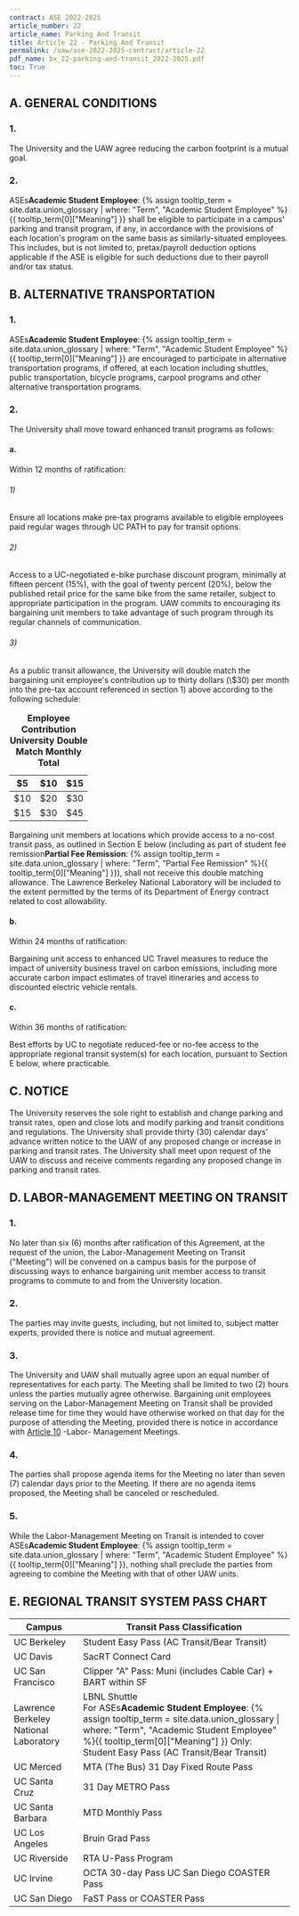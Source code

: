 ```yaml
---
contract: ASE 2022-2025
article_number: 22
article_name: Parking And Transit 
title: Article 22 - Parking And Transit 
permalink: /uaw/ase-2022-2025-contract/article-22
pdf_name: bx_22-parking-and-transit_2022-2025.pdf
toc: True
---
```



<div class="lvl2"><h2>A. GENERAL CONDITIONS</h2>

<div class="lvl3"><h3 class="inline-header">1.</h3> The University and the UAW agree reducing the carbon footprint is a mutual goal.
</div><!-- End of level 3: 1.-->
<div class="lvl3"><h3 class="inline-header">2.</h3> <span class="tooltip">ASEs<span class="tooltip-text"><b>Academic Student Employee</b>: {% assign tooltip_term = site.data.union_glossary | where: "Term", "Academic Student Employee" %}{{ tooltip_term[0]["Meaning"] }}</span></span> shall be eligible to participate in a campus' parking and transit program, if any, in accordance with the provisions of each location's program on the same basis as similarly-situated employees. This includes, but is not limited to, pretax/payroll deduction options applicable if the ASE is eligible for such deductions due to their payroll and/or tax status.

</div><!-- End of level 2: A. GENERAL CONDITIONS-->
</div><!-- End of level 3: 2.-->
<div class="lvl2"><h2>B. ALTERNATIVE TRANSPORTATION</h2>

<div class="lvl3"><h3 class="inline-header">1.</h3> <span class="tooltip">ASEs<span class="tooltip-text"><b>Academic Student Employee</b>: {% assign tooltip_term = site.data.union_glossary | where: "Term", "Academic Student Employee" %}{{ tooltip_term[0]["Meaning"] }}</span></span> are encouraged to participate in alternative transportation programs, if offered, at each location including shuttles, public transportation, bicycle programs, carpool programs and other alternative transportation programs.
</div><!-- End of level 3: 1.-->
<div class="lvl3"><h3 class="inline-header">2.</h3> The University shall move toward enhanced transit programs as follows:
<div class="lvl4"><h4 class="inline-header">a.</h4> Within 12 months of ratification:
<div class="lvl6"><h6 class="inline-header">1)</h6> Ensure all locations make pre-tax programs available to eligible employees paid regular wages through UC PATH to pay for transit options.
</div><!-- End of level 6: 1)-->
<div class="lvl6"><h6 class="inline-header">2)</h6> Access to a UC-negotiated e-bike purchase discount program, minimally at fifteen percent (15%), with the goal of twenty percent (20%), below the published retail price for the same bike from the same retailer, subject to appropriate participation in the program. UAW commits to encouraging its bargaining unit members to take advantage of such program through its regular channels of communication.
</div><!-- End of level 6: 2)-->
<div class="lvl6"><h6 class="inline-header">3)</h6> As a public transit allowance, the University will double match the bargaining unit employee's contribution up to thirty dollars (\$30) per month into the pre-tax account referenced in section 1) above according to the following schedule:
        <table>
            <caption><b>Employee Contribution University Double Match Monthly Total</b></caption>
            <thead>
                <tr>
                    <th>$5</th>
                    <th>$10</th>
                    <th>$15</th>
                </tr>
            </thead>
            <tbody>
                <tr>
                    <td>$10</td>
                    <td>$20</td>
                    <td>$30</td>
                </tr>
                <tr>
                    <td>$15</td>
                    <td>$30</td>
                    <td>$45</td>
                </tr>
            </tbody>
        </table>


Bargaining unit members at locations which provide access to a no-cost transit pass, as outlined in Section E below (including as part of student <span class="tooltip">fee remission<span class="tooltip-text"><b>Partial Fee Remission</b>: {% assign tooltip_term = site.data.union_glossary | where: "Term", "Partial Fee Remission" %}{{ tooltip_term[0]["Meaning"] }}</span></span>), shall not receive this double matching allowance. The Lawrence Berkeley National Laboratory will be included to the extent permitted by the terms of its Department of Energy contract related to cost allowability.
</div><!-- End of level 4: a.-->
</div><!-- End of level 6: 3)-->
<div class="lvl4"><h4 class="inline-header">b.</h4> Within 24 months of ratification:

Bargaining unit access to enhanced UC Travel measures to reduce the impact of university business travel on carbon emissions, including more accurate carbon impact estimates of travel itineraries and access to discounted electric vehicle rentals.
</div><!-- End of level 4: b.-->
<div class="lvl4"><h4 class="inline-header">c.</h4> Within 36 months of ratification:

Best efforts by UC to negotiate reduced-fee or no-fee access to the appropriate regional transit system(s) for each location, pursuant to Section E below, where practicable.

</div><!-- End of level 2: B. ALTERNATIVE TRANSPORTATION-->
</div><!-- End of level 3: 2.-->
</div><!-- End of level 4: c.-->
<div class="lvl2"><h2>C. NOTICE</h2>

The University reserves the sole right to establish and change parking and transit rates, open and close lots and modify parking and transit conditions and regulations. The University shall provide thirty (30) calendar days' advance written notice to the UAW of any proposed change or increase in parking and transit rates. The University shall meet upon request of the UAW to discuss and receive comments regarding any proposed change in parking and transit rates.

</div><!-- End of level 2: C. NOTICE-->
<div class="lvl2"><h2>D. LABOR-MANAGEMENT MEETING ON TRANSIT</h2>

<div class="lvl3"><h3 class="inline-header">1.</h3> No later than six (6) months after ratification of this Agreement, at the request of the union, the Labor-Management Meeting on Transit ("Meeting") will be convened on a campus basis for the purpose of discussing ways to enhance bargaining unit member access to transit programs to commute to and from the University location.
</div><!-- End of level 3: 1.-->
<div class="lvl3"><h3 class="inline-header">2.</h3> The parties may invite guests, including, but not limited to, subject matter experts, provided there is notice and mutual agreement.
</div><!-- End of level 3: 2.-->
<div class="lvl3"><h3 class="inline-header">3.</h3> The University and UAW shall mutually agree upon an equal number of representatives for each party. The Meeting shall be limited to two (2) hours unless the parties mutually agree otherwise. Bargaining unit employees serving on the Labor-Management Meeting on Transit shall be provided release time for time they would have otherwise worked on that day for the purpose of attending the Meeting, provided there is notice in accordance with <a href="/uaw/ase-2022-2025-contract/article-10">Article 10</a> -Labor- Management Meetings.
</div><!-- End of level 3: 3.-->
<div class="lvl3"><h3 class="inline-header">4.</h3> The parties shall propose agenda items for the Meeting no later than seven (7) calendar days prior to the Meeting. If there are no agenda items proposed, the Meeting shall be canceled or rescheduled.
</div><!-- End of level 3: 4.-->
<div class="lvl3"><h3 class="inline-header">5.</h3> While the Labor-Management Meeting on Transit is intended to cover <span class="tooltip">ASEs<span class="tooltip-text"><b>Academic Student Employee</b>: {% assign tooltip_term = site.data.union_glossary | where: "Term", "Academic Student Employee" %}{{ tooltip_term[0]["Meaning"] }}</span></span>, nothing shall preclude the parties from agreeing to combine the Meeting with that of other UAW units.

</div><!-- End of level 2: D. LABOR-MANAGEMENT MEETING ON TRANSIT-->
</div><!-- End of level 3: 5.-->
<div class="lvl2"><h2>E. REGIONAL TRANSIT SYSTEM PASS CHART</h2>

<table>
    <thead>
        <tr>
            <th>Campus</th>
            <th>Transit Pass Classification</th>
        </tr>
    </thead>
    <tbody>
        <tr>
            <td>UC Berkeley</td>
            <td>Student Easy Pass (AC Transit/Bear Transit)</td>
        </tr>
        <tr>
            <td>UC Davis</td>
            <td>SacRT Connect Card</td>
        </tr>
        <tr>
            <td>UC San Francisco</td>
            <td>Clipper "A" Pass: Muni (includes Cable Car) + BART within SF</td>
        </tr>
        <tr>
            <td>Lawrence Berkeley National Laboratory</td>
            <td>LBNL Shuttle <br> For <span class="tooltip">ASEs<span class="tooltip-text"><b>Academic Student Employee</b>: {% assign tooltip_term = site.data.union_glossary | where: "Term", "Academic Student Employee" %}{{ tooltip_term[0]["Meaning"] }}</span></span> Only: Student Easy Pass (AC Transit/Bear Transit)</td>
        </tr>
        <tr>
            <td>UC Merced</td>
            <td>MTA (The Bus) 31 Day Fixed Route Pass</td>
        </tr>
        <tr>
            <td>UC Santa Cruz</td>
            <td>31 Day METRO Pass</td>
        </tr>
        <tr>
            <td>UC Santa Barbara</td>
            <td>MTD Monthly Pass</td>
        </tr>
        <tr>
            <td>UC Los Angeles</td>
            <td>Bruin Grad Pass</td>
        </tr>
        <tr>
            <td>UC Riverside</td>
            <td>RTA U-Pass Program</td>
        </tr>
        <tr>
            <td>UC Irvine</td>
            <td>OCTA 30-day Pass UC San Diego COASTER Pass</td>
        </tr>
        <tr>
            <td>UC San Diego</td>
            <td>FaST Pass or COASTER Pass</td>
        </tr>
    </tbody>
</table>


</div><!-- End of level 2: E. REGIONAL TRANSIT SYSTEM PASS CHART-->
